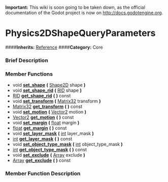 **Important:** This wiki is soon going to be taken down, as the official documentation of the Godot project is now on http://docs.godotengine.org.

#  Physics2DShapeQueryParameters  
####**Inherits:** [Reference](class_reference)
####**Category:** Core

###  Brief Description  


###  Member Functions 
  * void  **[set&#95;shape](#set_shape)**  **(** [Shape2D](class_shape2d) shape  **)**
  * void  **[set&#95;shape&#95;rid](#set_shape_rid)**  **(** [RID](class_rid) shape  **)**
  * [RID](class_rid)  **[get&#95;shape&#95;rid](#get_shape_rid)**  **(** **)** const
  * void  **[set&#95;transform](#set_transform)**  **(** [Matrix32](class_matrix32) transform  **)**
  * [Matrix32](class_matrix32)  **[get&#95;transform](#get_transform)**  **(** **)** const
  * void  **[set&#95;motion](#set_motion)**  **(** [Vector2](class_vector2) motion  **)**
  * [Vector2](class_vector2)  **[get&#95;motion](#get_motion)**  **(** **)** const
  * void  **[set&#95;margin](#set_margin)**  **(** [float](class_float) margin  **)**
  * [float](class_float)  **[get&#95;margin](#get_margin)**  **(** **)** const
  * void  **[set&#95;layer&#95;mask](#set_layer_mask)**  **(** [int](class_int) layer_mask  **)**
  * [int](class_int)  **[get&#95;layer&#95;mask](#get_layer_mask)**  **(** **)** const
  * void  **[set&#95;object&#95;type&#95;mask](#set_object_type_mask)**  **(** [int](class_int) object_type_mask  **)**
  * [int](class_int)  **[get&#95;object&#95;type&#95;mask](#get_object_type_mask)**  **(** **)** const
  * void  **[set&#95;exclude](#set_exclude)**  **(** [Array](class_array) exclude  **)**
  * [Array](class_array)  **[get&#95;exclude](#get_exclude)**  **(** **)** const

###  Member Function Description  

